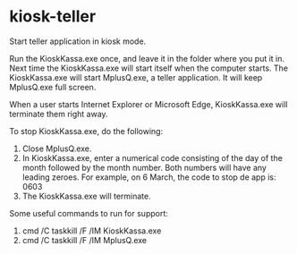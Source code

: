 # kiosk-teller

Start teller application in kiosk mode.

Run the KioskKassa.exe once, and leave it in the folder where you put it in.
Next time the KioskKassa.exe will start itself when the computer starts.
The KioskKassa.exe will start MplusQ.exe, a teller application.
It will keep MplusQ.exe full screen.

When a user starts Internet Explorer or Microsoft Edge, KioskKassa.exe will terminate them right away.

To stop KioskKassa.exe, do the following:
1. Close MplusQ.exe.
2. In KioskKassa.exe, enter a numerical code consisting of the day of the month followed by the month number. Both numbers will have any leading zeroes. For example, on 6 March, the code to stop de app is: 0603
3. The KioskKassa.exe will terminate.

Some useful commands to run for support:

1. cmd /C taskkill /F /IM KioskKassa.exe
2. cmd /C taskkill /F /IM MplusQ.exe
